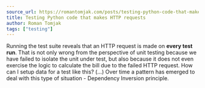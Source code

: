 ```yaml
---
source_url: https://romantomjak.com/posts/testing-python-code-that-makes-http-requests.html
title: Testing Python code that makes HTTP requests
author: Roman Tomjak
tags: ["testing"]
---
```


Running the test suite reveals that an HTTP request is made on **every test run**. That is not only wrong from the perspective of unit testing because we have failed to isolate the unit under test, but also because it does not even exercise the logic to calculate the bill due to the failed HTTP request. How can I setup data for a test like this? (...) Over time a pattern has emerged to deal with this type of situation - Dependency Inversion principle.
